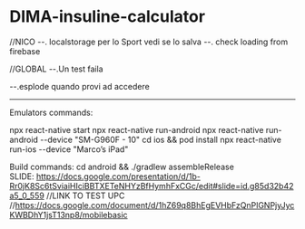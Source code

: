 # DIMA-insuline-calculator

//NICO
--. localstorage per lo Sport vedi se lo salva
--. check loading from firebase

//GLOBAL
--.Un test faila

--.esplode quando provi ad accedere

----------------------
Emulators commands:

npx react-native start
npx react-native run-android
npx react-native run-android --device "SM-G960F - 10"
cd ios && pod install
npx react-native run-ios --device "Marco’s iPad"


Build commands:
cd android && ./gradlew assembleRelease     
SLIDE:
https://docs.google.com/presentation/d/1b-Rr0jK8Sc6tSviaiHIciBBTXETeNHYzBfHymhFxCGc/edit#slide=id.g85d32b42a5_0_559
    //LINK TO TEST UPC 
    //https://docs.google.com/document/d/1hZ69q8BhEgEVHbFzQnPlGNPjyJycKWBDhY1jsT13np8/mobilebasic